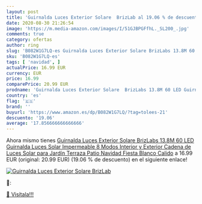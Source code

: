 ```yaml
---
layout: post
title: 'Guirnalda Luces Exterior Solare  BrizLab al 19.06 % de descuento'
date: 2020-08-30 21:26:54
image: 'https://m.media-amazon.com/images/I/51GJBPGFfhL._SL200_.jpg'
comments: true
category: ofertas
author: ring
slug: 'B082W1G7LQ-es Guirnalda Luces Exterior Solare BrizLabs 13.8M 60 LED...'
sku: 'B082W1G7LQ-es'
tags: [ 'navidad', ]
actualPrice: 16.99 EUR
currency: EUR
price: 16.99
comparePrice: 20.99 EUR
prodname: 'Guirnalda Luces Exterior Solare  BrizLabs 13.8M 60 LED Guirnalda Luces Solar Impermeable 8 Modos Interior y Exterior Cadena de Luces Solar para Jardín Terraza  Patio  Navidad  Fiesta  Blanco Calido'
country: 'es'
flag: '🇪🇸'
brand: ''
buyurl: 'https://www.amazon.es/dp/B082W1G7LQ/?tag=tolees-21'
descuento: '19.06'
average: '17.856666666666666'
---
```


Ahora mismo tienes [Guirnalda Luces Exterior Solare  BrizLabs 13.8M 60 LED Guirnalda Luces Solar Impermeable 8 Modos Interior y Exterior Cadena de Luces Solar para Jardín Terraza  Patio  Navidad  Fiesta  Blanco Calido](https://www.amazon.es/dp/B082W1G7LQ/?tag=tolees-21) a 16.99 EUR (original: 20.99 EUR) (19.06 %  de descuento) en el siguiente enlace!

[![Guirnalda Luces Exterior Solare  BrizLab](https://m.media-amazon.com/images/I/51GJBPGFfhL._SL200_.jpg)](https://www.amazon.es/dp/B082W1G7LQ/?tag=tolees-21)

🔎:


[🛒 Visítala!!!](https://www.amazon.es/dp/B082W1G7LQ/?tag=tolees-21)

